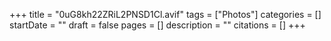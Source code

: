 +++
title = "0uG8kh22ZRiL2PNSD1Cl.avif"
tags = ["Photos"]
categories = []
startDate = ""
draft = false
pages = []
description = ""
citations = []
+++
